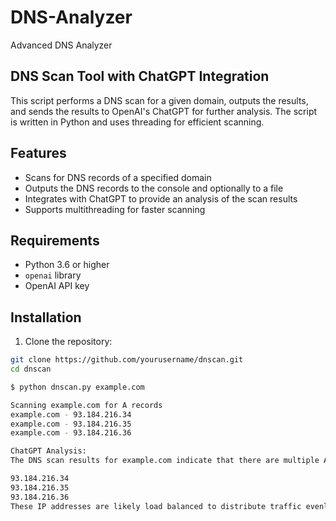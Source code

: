 # DNS-Analyzer
Advanced DNS Analyzer

## DNS Scan Tool with ChatGPT Integration

This script performs a DNS scan for a given domain, outputs the results, and sends the results to OpenAI's ChatGPT for further analysis. The script is written in Python and uses threading for efficient scanning.

## Features

- Scans for DNS records of a specified domain
- Outputs the DNS records to the console and optionally to a file
- Integrates with ChatGPT to provide an analysis of the scan results
- Supports multithreading for faster scanning

## Requirements

- Python 3.6 or higher
- `openai` library
- OpenAI API key

## Installation

1. Clone the repository:

```bash
git clone https://github.com/yourusername/dnscan.git
cd dnscan

$ python dnscan.py example.com

Scanning example.com for A records
example.com - 93.184.216.34
example.com - 93.184.216.35
example.com - 93.184.216.36

ChatGPT Analysis:
The DNS scan results for example.com indicate that there are multiple A records associated with the domain. The IP addresses found are:

93.184.216.34
93.184.216.35
93.184.216.36
These IP addresses are likely load balanced to distribute traffic evenly across multiple servers, improving the site's reliability and performance.
